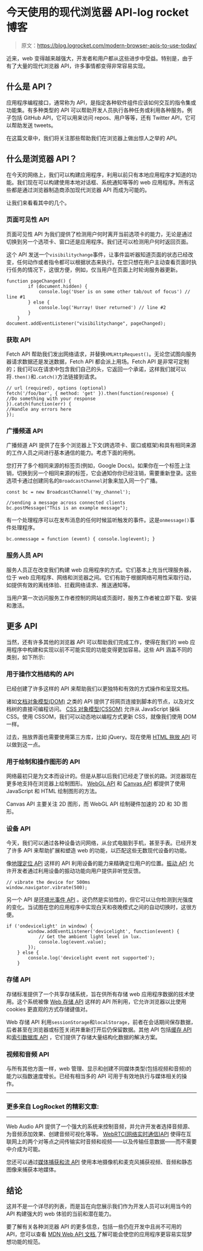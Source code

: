 # 今天使用的现代浏览器 API-log rocket 博客

> 原文：<https://blog.logrocket.com/modern-browser-apis-to-use-today/>

近来，web 变得越来越强大，开发者和用户都从这些进步中受益。特别是，由于有了大量的现代浏览器 API，许多事情都变得非常容易实现。

## 什么是 API？

应用程序编程接口，通常称为 API，是指定各种软件组件应该如何交互的指令集或功能集。有多种类型的 API 可以帮助开发人员执行各种任务或利用各种服务。例子包括 GitHub API，它可以用来访问 repos、用户等等，还有 Twitter API，它可以帮助发送 tweets。

在这篇文章中，我们将关注那些帮助我们在浏览器上做出惊人之举的 API。

## 什么是浏览器 API？

在今天的网络上，我们可以构建应用程序，利用以前只有本地应用程序才知道的功能。我们现在可以构建使用本地对话框、系统通知等等的 web 应用程序。所有这些都是通过浏览器制造商添加现代浏览器 API 而成为可能的。

让我们来看看其中的几个。

### 页面可见性 API

页面可见性 API 为我们提供了检测用户何时离开当前选项卡的能力，无论是通过切换到另一个选项卡、窗口还是应用程序。我们还可以检测用户何时返回页面。

这个 API 发送一个`visibilitychange`事件，让事件监听器知道页面的状态已经改变，任何动作或者指令都可以根据状态来执行。在您只想在用户主动查看页面时执行任务的情况下，这很方便，例如，仅当用户在页面上时轮询服务器更新。

```
function pageChanged() {
        if (document.hidden) {
            console.log('User is on some other tab/out of focus') // line #1
        } else {
            console.log('Hurray! User returned') // line #2
        }
    }
document.addEventListener("visibilitychange", pageChanged);
```

### 获取 API

Fetch API 帮助我们发出网络请求，并替换`XMLHttpRequest()`。无论您试图向服务器请求数据还是发送数据，Fetch API 都会派上用场。Fetch API 是非常可定制的；我们可以在请求中包含我们自己的头，它返回一个承诺，这样我们就可以将`.then()`和`.catch()`方法链接到请求。

```
// url (required), options (optional)
fetch('/foo/bar', { method: 'get' }).then(function(response) {
//Do something with your response
}).catch(function(err) {
//Handle any errors here
});
```

### 广播频道 API

广播频道 API 提供了在多个浏览器上下文(跨选项卡、窗口或框架)和具有相同来源的工作人员之间进行基本通信的能力。考虑下面的用例。

您打开了多个相同来源的标签页(例如，Google Docs)。如果你在一个标签上注销，切换到另一个相同来源的标签，它会通知你你已经注销，需要重新登录。这些选项卡通过创建同名的`BroadcastChannel`对象来加入同一个广播。

```
const bc = new BroadcastChannel('my_channel');

//sending a message across connected clients
bc.postMessage("This is an example message");
```

有一个处理程序可以在发布消息的任何时候监听触发的事件。这是`onmessage()`事件处理程序。

```
bc.onmessage = function (event) { console.log(event); }
```

### 服务人员 API

服务人员正在改变我们构建 web 应用程序的方式。它们基本上充当代理服务器，位于 web 应用程序、网络和浏览器之间。它们有助于根据网络可用性采取行动，如提供有效的离线体验、拦截网络请求、推送通知等。

当用户第一次访问服务工作者控制的网站或页面时，服务工作者被立即下载、安装和激活。

## 更多 API

当然，还有许多其他的浏览器 API 可以帮助我们完成工作，使得在我们的 web 应用程序中构建和实现以前不可能实现的功能变得更加容易。这些 API 涵盖不同的类别，如下所示:

### 用于操作文档结构的 API

已经创建了许多这样的 API 来帮助我们以更独特和有效的方式操作和呈现文档。

诸如[文档对象模型(DOM)](https://developer.mozilla.org/en-US/docs/Web/API/Document_Object_Model) 之类的 API 提供了将网页连接到脚本的节点，以及对文档树的直接可编程访问。 [CSS 对象模型(CSSOM)](https://developer.mozilla.org/en-US/docs/Web/API/CSS_Object_Model) 允许从 JavaScript 操纵 CSS。使用 CSSOM，我们可以动态地以编程方式更新 CSS，就像我们使用 DOM 一样。

过去，拖放界面也需要使用第三方库，比如 jQuery。现在使用 [HTML 拖放 API](https://developer.mozilla.org/en-US/docs/Web/API/HTML_Drag_and_Drop_API) 可以做到这一点。

### 用于绘制和操作图形的 API

网络最初只是为文本而设计的。但是从那以后我们已经走了很长的路。浏览器现在更多地支持在浏览器上绘制图形。 [WebGL API](https://developer.mozilla.org/en-US/docs/Web/API/WebGL_API) 和 [Canvas API](https://developer.mozilla.org/en-US/docs/Web/API/Canvas_API) 都提供了使用 JavaScript 和 HTML 绘制图形的方法。

Canvas API 主要关注 2D 图形，而 WebGL API 绘制硬件加速的 2D 和 3D 图形。

### 设备 API

今天，我们可以通过各种设备访问网络，从台式电脑到手机，甚至手表。已经开发了许多 API 来帮助扩展和塑造 web 的功能，以匹配这些无数现代设备的功能。

像[地理定位 API](https://developer.mozilla.org/en-US/docs/Web/API/Geolocation_API) 这样的 API 利用设备的能力来精确定位用户的位置。[振动 API](http://www.w3.org/TR/vibration/) 允许开发者通过利用设备的振动功能向用户提供非听觉反馈。

```
// vibrate the device for 500ms
window.navigator.vibrate(500);
```

另一个 API 是[环境光事件 API](https://developer.mozilla.org/en-US/docs/Web/API/Ambient_Light_Events) 。这仍然是实验性的，但它可以让你检测到光强度的变化。当试图在您的应用程序中实现白天和夜晚模式之间的自动切换时，这很方便。

```
if ('ondevicelight' in window) {
        window.addEventListener('devicelight', function(event) {
            // Get the ambient light level in lux.
            console.log(event.value);
        });
    } else {
        console.log('devicelight event not supported');
    }
```

### 存储 API

存储标准提供了一个共享存储系统，旨在供所有存储 web 应用程序数据的技术使用。这个系统被像 [Web 存储 API](https://developer.mozilla.org/en-US/docs/Web/API/Web_Storage_API) 这样的 API 所利用，它允许浏览器以比使用 cookies 更直观的方式存储键值对。

Web 存储 API 利用`sessionStorage`和`localStorage`，前者在会话期间保存数据，后者甚至在浏览器或标签关闭并重新打开后仍保留数据。其他 API 包括[缓存 API](https://developer.mozilla.org/en-US/docs/Web/API/Cache) 和[索引数据库 API](https://developer.mozilla.org/en-US/docs/Web/API/IndexedDB_API) ，它们提供了存储大量结构化数据的解决方案。

### 视频和音频 API

与所有其他方面一样，web 管理、显示和创建不同媒体类型(包括视频和音频)的能力以指数速度增长。已经有相当多的 API 可用于有效地执行与媒体相关的操作。

* * *

### 更多来自 LogRocket 的精彩文章:

* * *

Web Audio API 提供了一个强大的系统来控制音频，并允许开发者选择音频源、为音频添加效果、创建音频可视化等等。 [WebRTC(网络实时通信)API](https://developer.mozilla.org/en-US/docs/Web/API/WebRTC_API) 使得在互联网上的两个对等点之间传输实时音频和视频——以及传输任意数据——而不需要中介成为可能。

您还可以通过[媒体捕获和流 API](https://developer.mozilla.org/en-US/docs/Web/API/Media_Streams_API) 使用本地摄像机和麦克风捕获视频、音频和静态图像来捕获本地媒体。

## 结论

这并不是一个详尽的列表，而是旨在向您展示我们作为开发人员可以利用当今的 API 构建强大的 web 体验的当前和潜在能力。

要了解有关各种浏览器 API 的更多信息，包括一些仍在开发中且尚不可用的 API，您可以查看 [MDN Web API 文档](https://developer.mozilla.org/en-US/docs/Web/API),了解可能会使您的应用程序更容易实现梦想功能的规范。